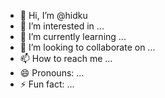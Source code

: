 - 👋 Hi, I’m @hidku
- 👀 I’m interested in ...
- 🌱 I’m currently learning ...
- 💞️ I’m looking to collaborate on ...
- 📫 How to reach me ...
- 😄 Pronouns: ...
- ⚡ Fun fact: ...

<!---
hidku/hidku is a ✨ special ✨ repository because its `README.md` (this file) appears on your GitHub profile.
You can click the Preview link to take a look at your changes.
--->
